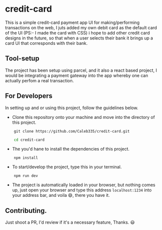 # credit-card

This is a simple credit-card payment app UI for making/performing transactions on the web, I juts added my own debit card as the default card of the UI (PS:- I made the card with CSS) i hope to add other credit card designs in the future, so that when a user selects their bank it brings up a card UI that corresponds with their bank.

## Tool-setup

The project has been setup using parcel, and it also a react based project, I would be integrating a payment gateway into the app whereby one can actually perfom a real transaction.

## For Developers
In setting up and or using this project, follow the guidelines below.

- Clone this repository onto your machine and move into the directory of this project.

```git  
    git clone https://github.com/Caleb335/credit-card.git
```
```bash 
    cd credit-card
```

- The you'd hane to install the dependencies of this project.
```npm 
    npm install
```
- To start/develop the project, type this in your terminal.
```npm 
    npm run dev
```

- The project is automatically loaded in your browser, but nothing comes up, just open your browser and type this address `localhost:1234` into your address bar, and voila :smile:, there you have it.

## Contributing.
Just shoot a PR, I'd review if it's a necessary feature, Thanks. 😃